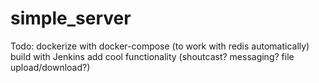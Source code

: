 # simple_server

Todo:
	dockerize with docker-compose (to work with redis automatically)
	build with Jenkins
	add cool functionality (shoutcast? messaging? file upload/download?)
